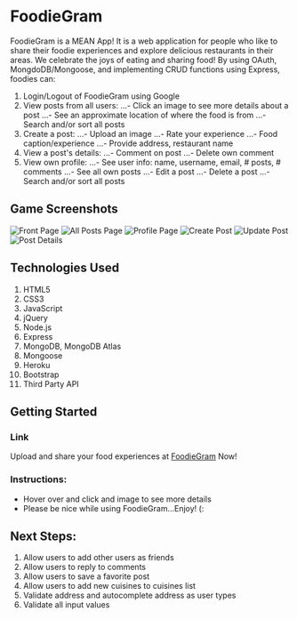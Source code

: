 # FoodieGram
FoodieGram is a MEAN App! It is a web application for people who like to share their foodie experiences and explore delicious restaurants in their areas. We celebrate the joys of eating and sharing food! By using OAuth, MongdoDB/Mongoose, and implementing CRUD functions using Express, foodies can:
1. Login/Logout of FoodieGram using Google
2. View posts from all users:
...- Click an image to see more details about a post
...- See an approximate location of where the food is from
...- Search and/or sort all posts
3. Create a post:
...- Upload an image
...- Rate your experience
...- Food caption/experience
...- Provide address, restaurant name
4. View a post's details:
...- Comment on post
...- Delete own comment
5. View own profile:
...- See user info: name, username, email, # posts, # comments
...- See all own posts
...- Edit a post
...- Delete a post
...- Search and/or sort all posts

## Game Screenshots
![Front Page](https://i.imgur.com/H4QSCdy.jpg)
![All Posts Page](https://i.imgur.com/LAIEfbKt.png)
![Profile Page](https://i.imgur.com/ieYbWIr.png)
![Create Post](https://i.imgur.com/N8oqMka.png)
![Update Post](https://i.imgur.com/VOXkIaN.png)
![Post Details](https://i.imgur.com/2AoijdS.png)

## Technologies Used
1. HTML5
2. CSS3
3. JavaScript
4. jQuery
5. Node.js
6. Express
7. MongoDB, MongoDB Atlas
8. Mongoose
9. Heroku
10. Bootstrap
11. Third Party API

## Getting Started
### Link
Upload and share your food experiences at
[FoodieGram](https://ec-foodiegram.heroku.com)
Now! 

### Instructions:
- Hover over and click and image to see more details
- Please be nice while using FoodieGram...Enjoy! (: 

## Next Steps:
1. Allow users to add other users as friends
2. Allow users to reply to comments
3. Allow users to save a favorite post
4. Allow users to add new cuisines to cuisines list
5. Validate address and autocomplete address as user types
6. Validate all input values